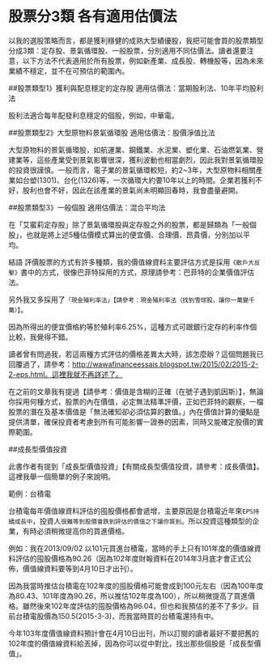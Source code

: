 # 股票分3類 各有適用估價法


以我的選股策略而言，都是獲利穩健的成熟大型績優股，我把可能會買的股票類型分成3類：定存股、景氣循環股、一般股票，分別適用不同估價法。讀者還要注意，以下方法不代表適用於所有股票，例如新產業、成長股、轉機股等，因為未來業績不穩定，並不在可預估的範圍內。

##股票類型1》獲利與配息穩定的定存股
適用估價法：當期股利法、10年平均股利法

股利法適合每年配發利息穩定的個股，例如，中華電。

##股票類型2》大型原物料景氣循環股
適用估價法：股價淨值比法

大型原物料的景氣循環股，如航運業、鋼鐵業、水泥業、塑化業、石油燃氣業、營建業等，這些產業受到景氣影響很深，獲利波動也相當劇烈，因此我對景氣循環股的投資很謹慎。一般而言，電子業的景氣循環較短，約2~3年，大型原物料相關產業如台塑(1301)、台化(1326)等，一次循環大約要10年以上的時間。企業若獲利不好，股利也會不好，因此在該產業的景氣尚未明顯回春時，我會盡量避開。

##股票類型3》一般個股
適用估價法：混合平均法

在「艾蜜莉定存股」除了景氣循環股與定存股之外的股票，都是歸類為「一般個股」，也就是將上述5種估價模式算出的便宜價、合理價、昂貴價，分別加以平均。

結語
評價股票的方式有許多種類，我的價值線資料主要評估方式是採用`《散戶大反擊》`書中的方式，很像巴菲特採用的方式，原理請參考：巴菲特的企業價值評估法。

另外我又多採用了`「現金殖利率法」【請參考：現金殖利率法（找到雪球股，讓你一萬變千萬）】`。

因為所得出的便宜價格約等於殖利率6.25%，這種方式可跟銀行定存的利率作個比較，我覺得不錯。

讀者曾有問過我，若這兩種方式評估的價格差異太大時，該怎麼辦？這個問題我已回覆過了，請參考：http://wawafinanceessais.blogspot.tw/2015/02/2015-2-2-eps.html。這裡我就不再詳述了。

在之前的文章我有提過【請參考：價值是含糊的正確（在號子遇到凱因斯）】，無論你採用何種方式，股票的內在價值，必定無法精準評價，正如巴菲特的觀察，一檔股票的潛在及基本價值是「無法確知卻必須估算的數值。」內在價值計算的優點是提供清單，確保投資者考慮到所有可能影響一證券的因素，同時又能確定股價的實際範圍。

##成長型價值投資

此書作者有提到「成長型價值投資」【有關成長型價值投資，請參考：成長價值】。這裡我舉一個簡單的例子來說明。

範例：台積電


台積電每年價值線資料評估的囤股價格都會遞增，主要原因是台積電近年來`EPS持續成長中`，投資人`很難等到股價會跌到評估的價值之下讓你買到`。所以投資這種類型的企業，有時必須稍微提高你的買進價格。

例如：我在2013/09/02 以101元買進台積電，當時的手上只有101年度的價值線資料評估的囤股價格為90.26（因為102年度財報資料在2014年3月底才會正式公佈，價值線資料要等到4月10日才出刊）。

因為我當時推估台積電在102年度的囤股價格可能會成到100元左右（因為100年度為80.43、101年度為90.26，所以推估102年度為100），所以稍微提高了買進價格。雖然後來102年度評估的囤股價格為96.04，但也和我預估的差不了多少。目前台積電股價為150.5(2015-3-3)，而我當時買的台積電還持有中。

今年103年度價值線資料預計會在4月10日出刊，所以訂閱的讀者最好不要把舊的102年度的價值線資料給丟掉，因為你可以從中對比，找出那些個股是「成長型價值」。